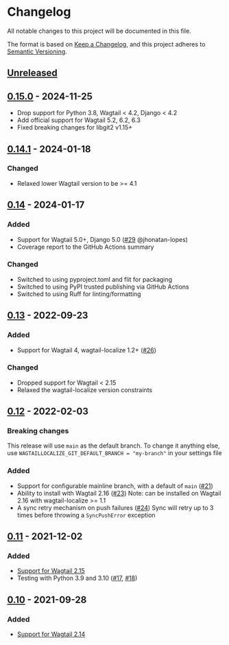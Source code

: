 # Changelog

All notable changes to this project will be documented in this file.

The format is based on [Keep a Changelog](https://keepachangelog.com/en/1.0.0/),
and this project adheres to [Semantic Versioning](https://semver.org/spec/v2.0.0.html).

## [Unreleased]

## [0.15.0] - 2024-11-25

- Drop support for Python 3.8, Wagtail < 4.2, Django < 4.2
- Add official support for Wagtail 5.2, 6.2, 6.3
- Fixed breaking changes for libgit2 v1.15+

## [0.14.1] - 2024-01-18

### Changed

- Relaxed lower Wagtail version to be >= 4.1

## [0.14] - 2024-01-17

### Added

- Support for Wagtail 5.0+, Django 5.0 ([#29](https://github.com/wagtail/wagtail-localize-git/pull/) @jhonatan-lopes)
- Coverage report to the GitHub Actions summary

### Changed

- Switched to using pyproject.toml and flit for packaging
- Switched to using PyPI trusted publishing via GitHub Actions
- Switched to using Ruff for linting/formatting

## [0.13] - 2022-09-23

### Added

- Support for Wagtail 4, wagtail-localize 1.2+ ([#26](https://github.com/wagtail/wagtail-localize-git/pull/26))

### Changed

- Dropped support for Wagtail < 2.15
- Relaxed the wagtail-localize version constraints

## [0.12] - 2022-02-03

### Breaking changes
This release will use `main` as the default branch. To change it anything else, use `WAGTAILLOCALIZE_GIT_DEFAULT_BRANCH = "my-branch"` in your settings file

### Added
- Support for configurable mainline branch, with a default of `main` ([#21](https://github.com/wagtail/wagtail-localize-git/pull/21))
- Ability to install with Wagtail 2.16 ([#23](https://github.com/wagtail/wagtail-localize-git/pull/23))
  Note: can be installed on Wagtail 2.16 with wagtail-localize >= 1.1
- A sync retry mechanism on push failures ([#24](https://github.com/wagtail/wagtail-localize-git/pull/24))
  Sync will retry up to 3 times before throwing a `SyncPushError` exception

## [0.11] - 2021-12-02

### Added

- [Support for Wagtail 2.15](https://github.com/wagtail/wagtail-localize-git/pull/17)
- Testing with Python 3.9 and 3.10 ([#17](https://github.com/wagtail/wagtail-localize-git/pull/17), [#18](https://github.com/wagtail/wagtail-localize-git/pull/18))

## [0.10] - 2021-09-28

### Added

 - [Support for Wagtail 2.14](https://github.com/wagtail/wagtail-localize-git/pull/15)

[unreleased]: https://github.com/wagtail/wagtail-localize-git/compare/v0.14.1...HEAD
[0.15.0]: https://github.com/wagtail/wagtail-localize-git/compare/v0.14.1...v0.15.0
[0.14.1]: https://github.com/wagtail/wagtail-localize-git/compare/v0.14.0...v0.14.1
[0.14]: https://github.com/wagtail/wagtail-localize-git/compare/v0.13.0...v0.14.0
[0.13]: https://github.com/wagtail/wagtail-localize-git/compare/v0.12.0...v0.13.0
[0.12]: https://github.com/wagtail/wagtail-localize-git/compare/v0.11.0...v0.12.0
[0.11]: https://github.com/wagtail/wagtail-localize-git/compare/v0.10.0...v0.11.0
[0.10]: https://github.com/wagtail/wagtail-localize-git/compare/v0.9.3...v0.10.0
